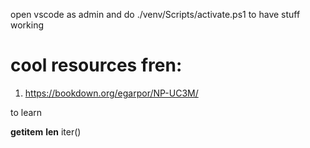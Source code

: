 open vscode as admin and do ./venv/Scripts/activate.ps1 to have stuff working 

# cool resources fren:
1. https://bookdown.org/egarpor/NP-UC3M/


to learn 

__getitem__
__len__
iter()
